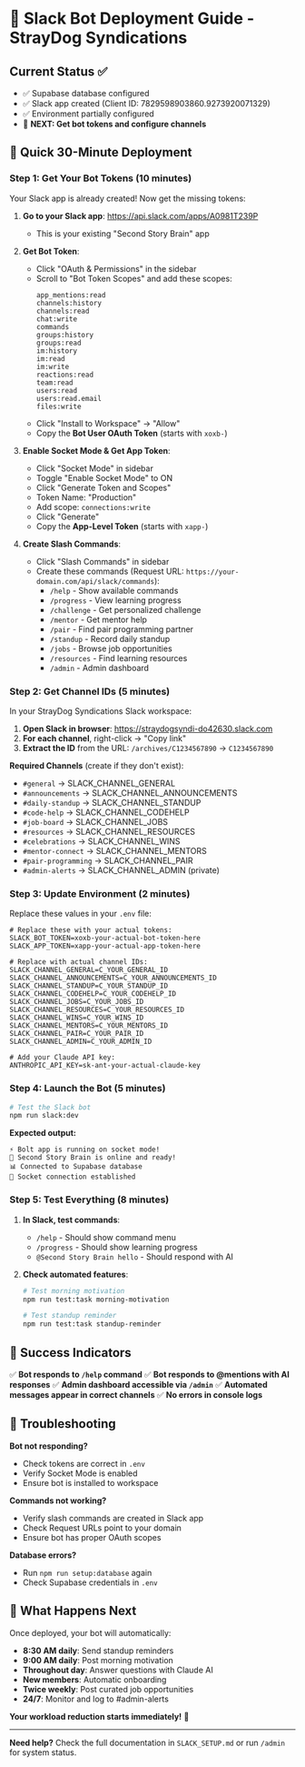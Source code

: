# 🚀 Slack Bot Deployment Guide - StrayDog Syndications

## Current Status ✅
- ✅ Supabase database configured
- ✅ Slack app created (Client ID: 7829598903860.9273920071329)
- ✅ Environment partially configured
- 🔄 **NEXT: Get bot tokens and configure channels**

## 🎯 Quick 30-Minute Deployment

### Step 1: Get Your Bot Tokens (10 minutes)

Your Slack app is already created! Now get the missing tokens:

1. **Go to your Slack app**: https://api.slack.com/apps/A0981T239P
   - This is your existing "Second Story Brain" app

2. **Get Bot Token**:
   - Click "OAuth & Permissions" in the sidebar
   - Scroll to "Bot Token Scopes" and add these scopes:
     ```
     app_mentions:read
     channels:history
     channels:read
     chat:write
     commands
     groups:history
     groups:read
     im:history
     im:read
     im:write
     reactions:read
     team:read
     users:read
     users:read.email
     files:write
     ```
   - Click "Install to Workspace" → "Allow"
   - Copy the **Bot User OAuth Token** (starts with `xoxb-`)

3. **Enable Socket Mode & Get App Token**:
   - Click "Socket Mode" in sidebar
   - Toggle "Enable Socket Mode" to ON
   - Click "Generate Token and Scopes"
   - Token Name: "Production"
   - Add scope: `connections:write`
   - Click "Generate"
   - Copy the **App-Level Token** (starts with `xapp-`)

4. **Create Slash Commands**:
   - Click "Slash Commands" in sidebar
   - Create these commands (Request URL: `https://your-domain.com/api/slack/commands`):
     - `/help` - Show available commands
     - `/progress` - View learning progress
     - `/challenge` - Get personalized challenge
     - `/mentor` - Get mentor help
     - `/pair` - Find pair programming partner
     - `/standup` - Record daily standup
     - `/jobs` - Browse job opportunities
     - `/resources` - Find learning resources
     - `/admin` - Admin dashboard

### Step 2: Get Channel IDs (5 minutes)

In your StrayDog Syndications Slack workspace:

1. **Open Slack in browser**: https://straydogsyndi-do42630.slack.com
2. **For each channel**, right-click → "Copy link"
3. **Extract the ID** from the URL: `/archives/C1234567890` → `C1234567890`

**Required Channels** (create if they don't exist):
- `#general` → SLACK_CHANNEL_GENERAL
- `#announcements` → SLACK_CHANNEL_ANNOUNCEMENTS
- `#daily-standup` → SLACK_CHANNEL_STANDUP
- `#code-help` → SLACK_CHANNEL_CODEHELP
- `#job-board` → SLACK_CHANNEL_JOBS
- `#resources` → SLACK_CHANNEL_RESOURCES
- `#celebrations` → SLACK_CHANNEL_WINS
- `#mentor-connect` → SLACK_CHANNEL_MENTORS
- `#pair-programming` → SLACK_CHANNEL_PAIR
- `#admin-alerts` → SLACK_CHANNEL_ADMIN (private)

### Step 3: Update Environment (2 minutes)

Replace these values in your `.env` file:

```env
# Replace these with your actual tokens:
SLACK_BOT_TOKEN=xoxb-your-actual-bot-token-here
SLACK_APP_TOKEN=xapp-your-actual-app-token-here

# Replace with actual channel IDs:
SLACK_CHANNEL_GENERAL=C_YOUR_GENERAL_ID
SLACK_CHANNEL_ANNOUNCEMENTS=C_YOUR_ANNOUNCEMENTS_ID
SLACK_CHANNEL_STANDUP=C_YOUR_STANDUP_ID
SLACK_CHANNEL_CODEHELP=C_YOUR_CODEHELP_ID
SLACK_CHANNEL_JOBS=C_YOUR_JOBS_ID
SLACK_CHANNEL_RESOURCES=C_YOUR_RESOURCES_ID
SLACK_CHANNEL_WINS=C_YOUR_WINS_ID
SLACK_CHANNEL_MENTORS=C_YOUR_MENTORS_ID
SLACK_CHANNEL_PAIR=C_YOUR_PAIR_ID
SLACK_CHANNEL_ADMIN=C_YOUR_ADMIN_ID

# Add your Claude API key:
ANTHROPIC_API_KEY=sk-ant-your-actual-claude-key
```

### Step 4: Launch the Bot (5 minutes)

```bash
# Test the Slack bot
npm run slack:dev
```

**Expected output:**
```
⚡️ Bolt app is running on socket mode!
🧠 Second Story Brain is online and ready!
📊 Connected to Supabase database
🔗 Socket connection established
```

### Step 5: Test Everything (8 minutes)

1. **In Slack, test commands**:
   - `/help` - Should show command menu
   - `/progress` - Should show learning progress
   - `@Second Story Brain hello` - Should respond with AI

2. **Check automated features**:
   ```bash
   # Test morning motivation
   npm run test:task morning-motivation
   
   # Test standup reminder
   npm run test:task standup-reminder
   ```

## 🎉 Success Indicators

✅ **Bot responds to `/help` command**
✅ **Bot responds to @mentions with AI responses**
✅ **Admin dashboard accessible via `/admin`**
✅ **Automated messages appear in correct channels**
✅ **No errors in console logs**

## 🚨 Troubleshooting

**Bot not responding?**
- Check tokens are correct in `.env`
- Verify Socket Mode is enabled
- Ensure bot is installed to workspace

**Commands not working?**
- Verify slash commands are created in Slack app
- Check Request URLs point to your domain
- Ensure bot has proper OAuth scopes

**Database errors?**
- Run `npm run setup:database` again
- Check Supabase credentials in `.env`

## 🎯 What Happens Next

Once deployed, your bot will automatically:
- **8:30 AM daily**: Send standup reminders
- **9:00 AM daily**: Post morning motivation
- **Throughout day**: Answer questions with Claude AI
- **New members**: Automatic onboarding
- **Twice weekly**: Post curated job opportunities
- **24/7**: Monitor and log to #admin-alerts

**Your workload reduction starts immediately!** 🚀

---

**Need help?** Check the full documentation in `SLACK_SETUP.md` or run `/admin` for system status.